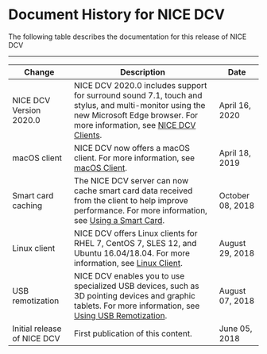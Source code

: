 # Document History for NICE DCV<a name="doc-history"></a>

The following table describes the documentation for this release of NICE DCV


****  

| Change | Description | Date | 
| --- | --- | --- | 
| NICE DCV Version 2020\.0 | NICE DCV 2020\.0 includes support for surround sound 7\.1, touch and stylus, and multi\-monitor using the new Microsoft Edge browser\. For more information, see [NICE DCV Clients](client.md)\. | April 16, 2020 | 
| macOS client | NICE DCV now offers a macOS client\. For more information, see [macOS Client](client-mac.md)\. | April 18, 2019 | 
| Smart card caching | The NICE DCV server can now cache smart card data received from the client to help improve performance\. For more information, see [Using a Smart Card](using-smartcard.md)\. | October 08, 2018 | 
| Linux client | NICE DCV offers Linux clients for RHEL 7, CentOS 7, SLES 12, and Ubuntu 16\.04/18\.04\. For more information, see [Linux Client](client-linux.md)\. | August 29, 2018 | 
| USB remotization | NICE DCV enables you to use specialized USB devices, such as 3D pointing devices and graphic tablets\. For more information, see [Using USB Remotization](using-usb.md)\. | August 07, 2018 | 
| Initial release of NICE DCV | First publication of this content\. | June 05, 2018 | 